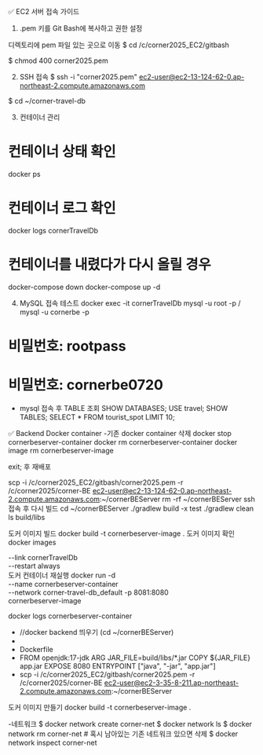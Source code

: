 ✅ EC2 서버 접속 가이드

1. .pem 키를 Git Bash에 복사하고 권한 설정

디렉토리에 pem 파일 있는 곳으로 이동
$ cd /c/corner2025_EC2/gitbash

$ chmod 400 corner2025.pem



2. SSH 접속
$ ssh -i "corner2025.pem" ec2-user@ec2-13-124-62-0.ap-northeast-2.compute.amazonaws.com

$ cd ~/corner-travel-db

3. 컨테이너 관리
# 컨테이너 상태 확인
docker ps

# 컨테이너 로그 확인
docker logs cornerTravelDb

# 컨테이너를 내렸다가 다시 올릴 경우
docker-compose down
docker-compose up -d


4. MySQL 접속 테스트
docker exec -it cornerTravelDb mysql -u root -p / mysql -u cornerbe -p 
# 비밀번호: rootpass
# 비밀번호: cornerbe0720



- mysql 접속 후 TABLE 조회
SHOW DATABASES;
USE travel;
SHOW TABLES;
SELECT * FROM tourist_spot LIMIT 10;




✅ Backend Docker container
-기존 docker container 삭제
docker stop cornerbeserver-container
docker rm cornerbeserver-container
docker image rm cornerbeserver-image


exit; 후 재배포

scp -i /c/corner2025_EC2/gitbash/corner2025.pem -r /c/corner2025/corner-BE ec2-user@ec2-13-124-62-0.ap-northeast-2.compute.amazonaws.com:~/cornerBEServer
rm -rf ~/cornerBEServer
ssh접속 후 다시 빌드
cd ~/cornerBEServer
./gradlew build -x test
./gradlew clean
ls build/libs

도커 이미지 빌드
docker build -t cornerbeserver-image .
도커 이미지 확인
docker images

--link cornerTravelDb \
--restart always \
도커 컨테이너 재실행
docker run -d \
--name cornerbeserver-container \
--network corner-travel-db_default
-p 8081:8080 \
cornerbeserver-image



docker logs cornerbeserver-container




- //docker backend 띄우기 (cd ~/cornerBEServer)
- 
- Dockerfile
- FROM openjdk:17-jdk
  ARG JAR_FILE=build/libs/*.jar
  COPY ${JAR_FILE} app.jar
  EXPOSE 8080
  ENTRYPOINT ["java", "-jar", "app.jar"]
- 
  scp -i /c/corner2025_EC2/gitbash/corner2025.pem -r /c/corner2025/corner-BE ec2-user@ec2-3-35-8-211.ap-northeast-2.compute.amazonaws.com:~/cornerBEServer

도커 이미지 만들기
docker build -t cornerbeserver-image .




-네트워크
$ docker network create corner-net
$ docker network ls
$ docker network rm corner-net  # 혹시 남아있는 기존 네트워크 있으면 삭제
$ docker network inspect corner-net

